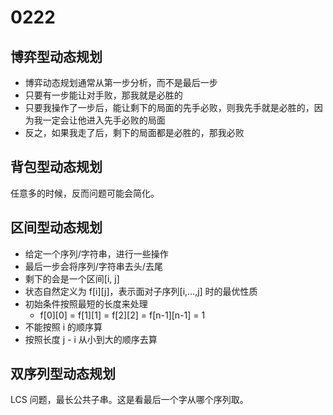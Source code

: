 # 0222

## 博弈型动态规划

- 博弈动态规划通常从第一步分析，而不是最后一步
- 只要有一步能让对手败，那我就是必胜的
- 只要我操作了一步后，能让剩下的局面的先手必败，则我先手就是必胜的，因为我一定会让他进入先手必败的局面
- 反之，如果我走了后，剩下的局面都是必胜的，那我必败

## 背包型动态规划

任意多的时候，反而问题可能会简化。    

## 区间型动态规划

- 给定一个序列/字符串，进行一些操作
- 最后一步会将序列/字符串去头/去尾
- 剩下的会是一个区间[i, j]
- 状态自然定义为 f[i][j]，表示面对子序列[i,...,j] 时的最优性质
- 初始条件按照最短的长度来处理
  + f[0][0] = f[1][1] = f[2][2] = f[n-1][n-1] = 1
- 不能按照 i 的顺序算
- 按照长度 j - i 从小到大的顺序去算

## 双序列型动态规划

LCS 问题，最长公共子串。这是看最后一个字从哪个序列取。